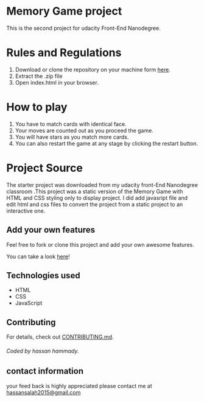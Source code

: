 # Memory Game project

This is the second project for udacity Front-End Nanodegree.

#  Rules and Regulations

1. Download or clone the repository on your machine form [here](https://github.com/hassanhammady).
2. Extract the .zip file
3. Open index.html in your browser.

# How to play

1. You have to match cards with identical face.
2. Your moves are counted out as you proceed the game.
3. You will have stars as you match more cards.
4. You can also restart the game at any stage by clicking the restart button.

# Project Source

The starter project was downloaded from my udacity front-End Nanodegree classroom .This project was a static version of the Memory Game with HTML and CSS styling only to display project. I did add javasript file and edit html and css files to convert the project from a static project to an interactive one.

## Add your own features

Feel free to fork or clone this project and add your own awesome features.

You can take a look [here](https://github.com/hassanhammady)!

## Technologies used
* HTML
* CSS
* JavaScript

## Contributing

For details, check out [CONTRIBUTING.md](CONTRIBUTING.md).

 ###### Coded by hassan hammady. 
 
## contact information

your feed back is highly appreciated 
please contact me at hassansalah2015@gmail.com  
